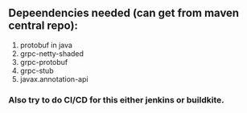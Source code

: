 ## Depeendencies needed (can get from maven central repo):

1. protobuf in java
2. grpc-netty-shaded
3. grpc-protobuf
4. grpc-stub
5. javax.annotation-api

### Also try to do CI/CD for this either jenkins or buildkite.

